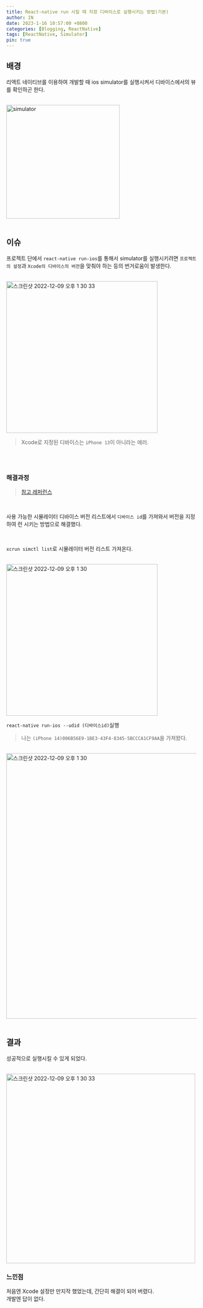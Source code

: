 ```yaml
---
title: React-native run 시킬 때 지정 디바이스로 실행시키는 방법(기본)
author: IN
date: 2023-1-16 10:57:00 +0800
categories: [Blogging, ReactNative]
tags: [ReactNative, Simulator]
pin: true
---
```


## 배경

리액트 네이티브를 이용하여 개발할 때 ios simulator를 실행시켜서 디바이스에서의 뷰를 확인하곤 한다.

<br />

<img width="300" alt="simulator" src="https://user-images.githubusercontent.com/65399118/212580866-1d28d3f4-a6a0-4625-aec2-204bd7f310b4.png">

<br />
<br />

## 이슈

프로젝트 단에서 `react-native run-ios`를 통해서 simulator를 실행시키려면 `프로젝트의 설정`과 `Xcode의 디바이스의 버전`을 맞춰야 하는 등의 번거로움이 발생한다.

<br />

<img width="400" alt="스크린샷 2022-12-09 오후 1 30 33" src="https://user-images.githubusercontent.com/65399118/212581102-edf1f400-e374-4e07-955a-19c35070cf1e.png">

<br />

> Xcode로 지정된 디바이스는 `iPhone 13`이 아니라는 에러.

<br />
<br />

### 해결과정

> [참고 레퍼런스](https://medium.com/xcblog/simctl-control-ios-simulators-from-command-line-78b9006a20dc)

<br />

사용 가능한 시뮬레이터 디바이스 버전 리스트에서 `디바이스 id`를 가져와서 버전을 지정하여 런 시키는 방법으로 해결했다.

<br />

`xcrun simctl list`로 시뮬레이터 버전 리스트 가져온다.

<br />

<img width="400" alt="스크린샷 2022-12-09 오후 1 30" src="https://user-images.githubusercontent.com/65399118/212581606-8c55196f-6a31-41bb-8e1b-1dda4627d6cf.png">

<br />

`react-native run-ios --udid (디바이스id)`실행 
> 나는 `(iPhone 14)006B56E9-1BE3-43F4-8345-5BCCCA1CF9AA`을 가져왔다.

<br />

<img width="700" alt="스크린샷 2022-12-09 오후 1 30" src="https://user-images.githubusercontent.com/65399118/212582444-014dba20-fc33-4f38-90ec-3696236d53a3.png">

<br />
<br />

## 결과

성공적으로 실행시킬 수 있게 되었다.

<br />

<img width="500" alt="스크린샷 2022-12-09 오후 1 30 33" src="https://user-images.githubusercontent.com/65399118/212582547-9cbf4473-f01d-4b9e-b0f3-d29f369dae66.png">

<br />

### 느낀점

처음엔 Xcode 설정만 만지작 했었는데, 간단히 해결이 되어 버렸다.
<br />
개발엔 답이 없다.
<br />
